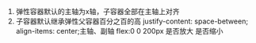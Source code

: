 1. 弹性容器默认的主轴为x轴，子容器全部在主轴上对齐
2. 子容器默认继承弹性父容器百分之百的高
justify-content: space-between;
            align-items: center;主轴、副轴
            flex:0 0 200px 是否放大 是否缩小 